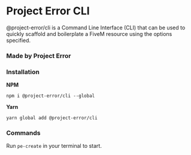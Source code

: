 # Project Error CLI
@project-error/cli is a Command Line Interface (CLI) that can be used to quickly scaffold
and boilerplate a FiveM resource using the options specified.

### Made by Project Error

### Installation
**NPM**
```
npm i @project-error/cli --global
```
**Yarn**
```
yarn global add @project-error/cli
```

### Commands
Run `pe-create` in your terminal to start.
